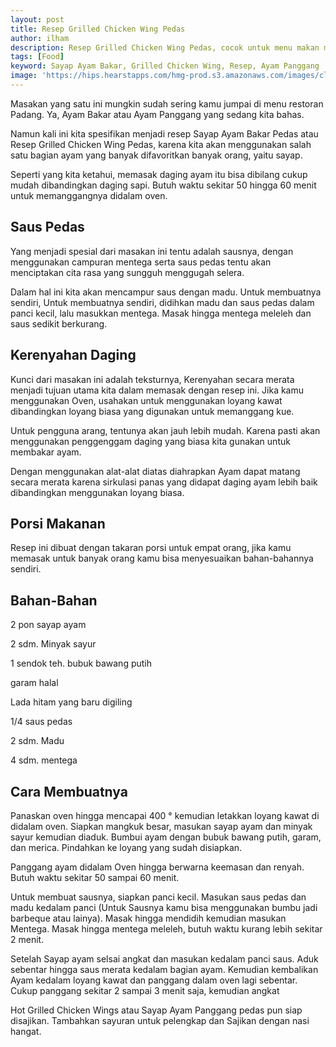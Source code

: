 ```yaml
---
layout: post
title: Resep Grilled Chicken Wing Pedas
author: ilham
description: Resep Grilled Chicken Wing Pedas, cocok untuk menu makan malam serta menu acara.
tags: [Food]
keyword: Sayap Ayam Bakar, Grilled Chicken Wing, Resep, Ayam Panggang
image: 'https://hips.hearstapps.com/hmg-prod.s3.amazonaws.com/images/classic-buffalo-wings-horizontal-279-1547506077.jpg'
---
```

Masakan yang satu ini mungkin sudah sering kamu jumpai di menu restoran Padang. Ya, Ayam Bakar atau Ayam Panggang yang sedang kita bahas.

Namun kali ini kita spesifikan menjadi resep Sayap Ayam Bakar Pedas atau Resep Grilled Chicken Wing Pedas, karena kita akan menggunakan salah satu bagian ayam yang banyak difavoritkan banyak orang, yaitu sayap.

Seperti yang kita ketahui, memasak daging ayam itu bisa dibilang cukup mudah dibandingkan daging sapi. Butuh waktu sekitar 50 hingga 60 menit untuk memanggangnya didalam oven.

## Saus Pedas

Yang menjadi spesial dari masakan ini tentu adalah sausnya, dengan menggunakan campuran mentega serta saus pedas tentu akan menciptakan cita rasa yang sungguh menggugah selera.

Dalam hal ini kita akan mencampur saus dengan madu. Untuk membuatnya sendiri, Untuk membuatnya sendiri, didihkan madu dan saus pedas dalam panci kecil, lalu masukkan mentega. Masak hingga mentega meleleh dan saus sedikit berkurang.

## Kerenyahan Daging

Kunci dari masakan ini adalah teksturnya, Kerenyahan secara merata menjadi tujuan utama kita dalam memasak dengan resep ini. Jika kamu menggunakan Oven, usahakan untuk menggunakan loyang kawat dibandingkan loyang biasa yang digunakan untuk memanggang kue.

Untuk pengguna arang, tentunya akan jauh lebih mudah. Karena pasti akan menggunakan penggenggam daging yang biasa kita gunakan untuk membakar ayam.

Dengan menggunakan alat-alat diatas diahrapkan Ayam dapat matang secara merata karena sirkulasi panas yang didapat daging ayam lebih baik dibandingkan menggunakan loyang biasa.

## Porsi Makanan

Resep ini dibuat dengan takaran porsi untuk empat orang, jika kamu memasak untuk banyak orang kamu bisa menyesuaikan bahan-bahannya sendiri.

## Bahan-Bahan

2 pon sayap ayam

2 sdm. Minyak sayur

1 sendok teh. bubuk bawang putih

garam halal

Lada hitam yang baru digiling

1/4 saus pedas

2 sdm. Madu

4 sdm. mentega

## Cara Membuatnya

<p id="step1">Panaskan oven hingga mencapai 400 ° kemudian letakkan loyang kawat di didalam oven. Siapkan mangkuk besar, masukan sayap ayam dan minyak sayur kemudian diaduk. Bumbui ayam dengan bubuk bawang putih, garam, dan merica. Pindahkan ke loyang yang sudah disiapkan.</p>

<p id="step2">Panggang ayam didalam Oven hingga berwarna keemasan dan renyah. Butuh waktu sekitar 50 sampai 60 menit.

<p id="step3">Untuk membuat sausnya, siapkan panci kecil. Masukan saus pedas dan madu kedalam panci (Untuk Sausnya kamu bisa menggunakan bumbu jadi barbeque atau lainya). Masak hingga mendidih kemudian masukan Mentega. Masak hingga mentega meleleh, butuh waktu kurang lebih sekitar 2 menit.</p>

<p id="step4">Setelah Sayap ayam selsai angkat dan masukan kedalam panci saus. Aduk sebentar hingga saus merata kedalam bagian ayam. Kemudian kembalikan Ayam kedalam loyang kawat dan panggang dalam oven lagi sebentar. Cukup panggang sekitar 2 sampai 3 menit saja, kemudian angkat</p>

<p id="step5">Hot Grilled Chicken Wings atau Sayap Ayam Panggang pedas pun siap disajikan. Tambahkan sayuran untuk pelengkap dan Sajikan dengan nasi hangat.</p>
<script type="application/ld+json">
{
  "@context": "https://schema.org/", 
  "@type": "Recipe", 
  "name": "Resep Grilled Chicken Wing Pedas",
  "image": "https://hips.hearstapps.com/hmg-prod.s3.amazonaws.com/images/classic-buffalo-wings-horizontal-279-1547506077.jpg",
  "description": "Resep Grilled Chicken Wing Pedas, cocok untuk menu makan malam serta menu acara.",
  "keywords": "Sayap Ayam Bakar, Grilled Chicken Wing, Resep, Ayam Panggang",
  "author": {
    "@type": "Person",
    "name": "Ilham Maulana"
  },
  "prepTime": "PT10M",
  "cookTime": "PT60M", 
  "totalTime": "PT70M", 
  "recipeCategory": "entree", 
  "recipeYield": "4", 
  "nutrition": {
    "@type": "NutritionInformation",
    "calories": "265 cal",
    "fatContent": "18.39 g"
  },
  "recipeIngredient": [
    "2 pon sayap ayam",
    "2 sdm Minyak sayur",
    "1 sendok teh bubuk bawang putih",
    "garam",
    "Lada Hitam",
    "1/4 Saus Pedas",
    "2 sdm Madu",
    "4 sdm mentega"
  ],
  "recipeInstructions": [{
    "@type": "HowToStep",
    "name": "Memanggang Ayam",
    "text": "Panaskan oven hingga mencapai 400 ° kemudian letakkan loyang kawat di didalam oven. Siapkan mangkuk besar, masukan sayap ayam dan minyak sayur kemudian diaduk. Bumbui ayam dengan bubuk bawang putih, garam, dan merica. Pindahkan ke loyang yang sudah disiapkan.",
    "url": "https://www.mediasejenak.xyz/resep-grilled-chicken-wing/#step1"
  },{
    "@type": "HowToStep",
    "name": "Membuat Saus",
    "text": "Untuk membuat sausnya, siapkan panci kecil. Masukan saus pedas dan madu kedalam panci (Untuk Sausnya kamu bisa menggunakan bumbu jadi barbeque atau lainya). Masak hingga mendidih kemudian masukan Mentega. Masak hingga mentega meleleh, butuh waktu kurang lebih sekitar 2 menit.",
    "url": "https://www.mediasejenak.xyz/resep-grilled-chicken-wing/#step3"
  },{
    "@type": "HowToStep",
    "name": "Campur Ayam dengan Saus",
    "text": "Setelah Sayap ayam selsai angkat dan masukan kedalam panci saus. Aduk sebentar hingga saus merata kedalam bagian ayam. Kemudian kembalikan Ayam kedalam loyang kawat dan panggang dalam oven lagi sebentar. Cukup panggang sekitar 2 sampai 3 menit saja, kemudian angkat",
    "url": "https://www.mediasejenak.xyz/resep-grilled-chicken-wing/#step4"
  }]  
}
</script>
